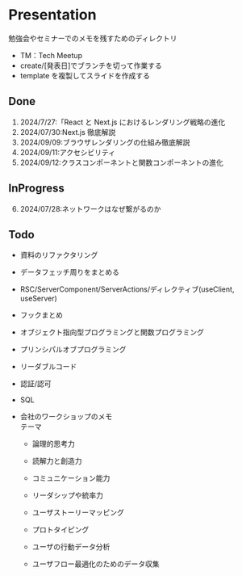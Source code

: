 ﻿# Presentation

勉強会やセミナーでのメモを残すためのディレクトリ

- TM：Tech Meetup
- create/[発表日]でブランチを切って作業する
- template を複製してスライドを作成する

## Done

1. 2024/7/27:「React と Next.js におけるレンダリング戦略の進化
2. 2024/07/30:Next.js 徹底解説
3. 2024/09/09:ブラウザレンダリングの仕組み徹底解説
4. 2024/09/11:アクセシビリティ
5. 2024/09/12:クラスコンポーネントと関数コンポーネントの進化

## InProgress

6. 2024/07/28:ネットワークはなぜ繋がるのか

## Todo

- 資料のリファクタリング
- データフェッチ周りをまとめる
- RSC/ServerComponent/ServerActions/ディレクティブ(useClient, useServer)
- フックまとめ
- オブジェクト指向型プログラミングと関数プログラミング
- プリンシパルオブプログラミング
- リーダブルコード
- 認証/認可
- SQL
- 会社のワークショップのメモ  
  テーマ

  - 論理的思考力
  - 読解力と創造力
  - コミュニケーション能力
  - リーダシップや統率力

  - ユーザストーリーマッピング
  - プロトタイピング
  - ユーザの行動データ分析
  - ユーザフロー最適化のためのデータ収集
